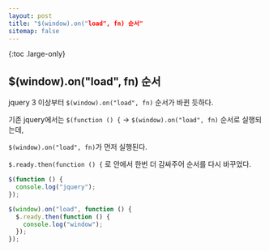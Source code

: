 ```yaml
---
layout: post
title: "$(window).on("load", fn) 순서"
sitemap: false
---
```


{:toc .large-only}

## $(window).on("load", fn) 순서

jquery 3 이상부터 `$(window).on("load", fn)` 순서가 바뀐 듯하다.

기존 jquery에서는 `$(function () {` -> `$(window).on("load", fn)` 순서로 실행되는데,

`$(window).on("load", fn)`가 먼저 실행된다.

`$.ready.then(function () {` 로 안에서 한번 더 감싸주어 순서를 다시 바꾸었다.

```js
$(function () {
  console.log("jquery");
});

$(window).on("load", function () {
  $.ready.then(function () {
    console.log("window");
  });
});
```
